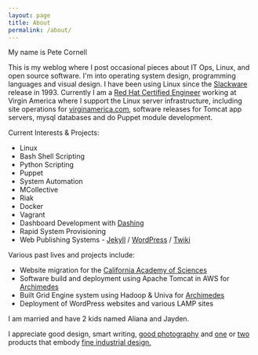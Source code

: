 ```yaml
---
layout: page
title: About
permalink: /about/
---
```


My name is Pete Cornell

This is my weblog where I post occasional pieces about IT Ops, Linux, and open source software. I'm into operating system design, programming languages and visual design. I have been using Linux since the [Slackware](http://en.wikipedia.org/wiki/Slackware) release in 1993. Currently I am a [Red Hat Certified Engineer](href="http://www.redhat.com/training/certifications/rhce/) working at Virgin America where I support the Linux server infrastructure, including site operations for [virginamerica.com](https://www.virginamerica.com), software releases for Tomcat app servers, mysql databases and do Puppet module development.

Current Interests & Projects:

* Linux
* Bash Shell Scripting
* Python Scripting
* Puppet
* System Automation
* MCollective
* Riak
* Docker
* Vagrant
* Dashboard Development with [Dashing](http://dashing.io)
* Rapid System Provisioning
* Web Publishing Systems - [Jekyll](http://jekyllrb.com) / [WordPress](http://wordpress.com) / [Twiki](http://www.twiki.org)

Various past lives and projects include:

* Website migration for the [California Academy of Sciences](http://www.calacademy.org)
* Software build and deployment using Apache Tomcat in AWS for [Archimedes](http://archimedesmodel.com)
* Built Grid Engine system using Hadoop & Univa for [Archimedes](http://archimedesmodel.com)
* Deployment of WordPress websites and various LAMP sites

I am married and have 2 kids named Aliana and Jayden. 

I appreciate good design, smart writing, <a href="http://en.wikipedia.org/wiki/Bokeh">good photography</a> and <a href="http://www.apple.com/iphone/design">one</a> or <a href="http://www.apple.com/macbookpro/design.html">two</a> products that embody <a href="http://en.wikipedia.org/wiki/Dieter_Rams">fine industrial design.</a>
